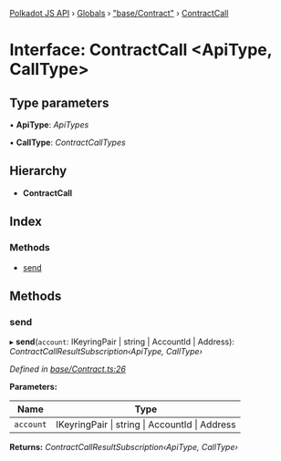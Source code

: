 [Polkadot JS API](../README.md) › [Globals](../globals.md) › ["base/Contract"](../modules/_base_contract_.md) › [ContractCall](_base_contract_.contractcall.md)

# Interface: ContractCall <**ApiType, CallType**>

## Type parameters

▪ **ApiType**: *ApiTypes*

▪ **CallType**: *ContractCallTypes*

## Hierarchy

* **ContractCall**

## Index

### Methods

* [send](_base_contract_.contractcall.md#send)

## Methods

###  send

▸ **send**(`account`: IKeyringPair | string | AccountId | Address): *ContractCallResultSubscription‹ApiType, CallType›*

*Defined in [base/Contract.ts:26](https://github.com/polkadot-js/api/blob/abd860d548/packages/api-contract/src/base/Contract.ts#L26)*

**Parameters:**

Name | Type |
------ | ------ |
`account` | IKeyringPair &#124; string &#124; AccountId &#124; Address |

**Returns:** *ContractCallResultSubscription‹ApiType, CallType›*
